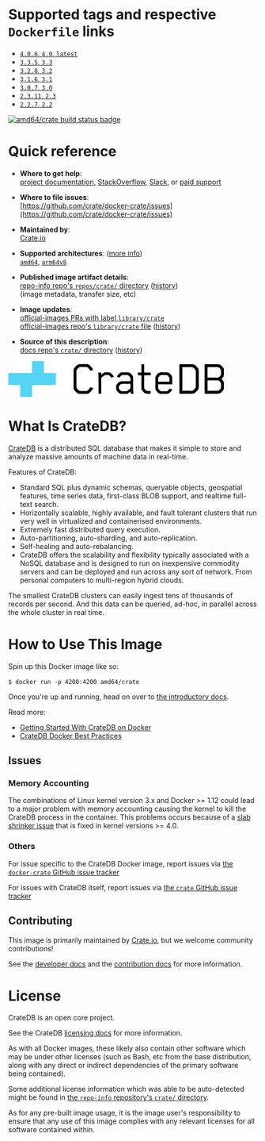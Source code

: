 <!--

********************************************************************************

WARNING:

    DO NOT EDIT "crate/README.md"

    IT IS AUTO-GENERATED

    (from the other files in "crate/" combined with a set of templates)

********************************************************************************

-->

# Supported tags and respective `Dockerfile` links

-	[`4.0.6`, `4.0`, `latest`](https://github.com/crate/docker-crate/blob/2dea5f401993cabd8c6b9310e4a973a5986abf60/Dockerfile)
-	[`3.3.5`, `3.3`](https://github.com/crate/docker-crate/blob/f5c527fb12df004e3fc620fd9d91b97686f56ef8/Dockerfile)
-	[`3.2.8`, `3.2`](https://github.com/crate/docker-crate/blob/cd46c51f77fabac4abd60ca29f7da82faaaf2b5f/Dockerfile)
-	[`3.1.6`, `3.1`](https://github.com/crate/docker-crate/blob/f15504034e1d0ea67d4517daec2ff4adf1435d65/Dockerfile)
-	[`3.0.7`, `3.0`](https://github.com/crate/docker-crate/blob/ca1f030be8be51c126fa908400aa031be6eb0412/Dockerfile)
-	[`2.3.11`, `2.3`](https://github.com/crate/docker-crate/blob/f15780fc923017c66040c4baf79f2efd506655ac/Dockerfile)
-	[`2.2.7`, `2.2`](https://github.com/crate/docker-crate/blob/771c9b60ffbb03c2692e09a2539c7411327d7e3d/Dockerfile)

[![amd64/crate build status badge](https://img.shields.io/jenkins/s/https/doi-janky.infosiftr.net/job/multiarch/job/amd64/job/crate.svg?label=amd64/crate%20%20build%20job)](https://doi-janky.infosiftr.net/job/multiarch/job/amd64/job/crate/)

# Quick reference

-	**Where to get help**:  
	[project documentation](https://crate.io/docs/), [StackOverflow](https://stackoverflow.com/tags/crate), [Slack](https://crate.io/docs/support/slackin/), or [paid support](https://crate.io/pricing/)

-	**Where to file issues**:  
	[https://github.com/crate/docker-crate/issues](https://github.com/crate/docker-crate/issues)

-	**Maintained by**:  
	[Crate.io](https://github.com/crate/docker-crate)

-	**Supported architectures**: ([more info](https://github.com/docker-library/official-images#architectures-other-than-amd64))  
	[`amd64`](https://hub.docker.com/r/amd64/crate/), [`arm64v8`](https://hub.docker.com/r/arm64v8/crate/)

-	**Published image artifact details**:  
	[repo-info repo's `repos/crate/` directory](https://github.com/docker-library/repo-info/blob/master/repos/crate) ([history](https://github.com/docker-library/repo-info/commits/master/repos/crate))  
	(image metadata, transfer size, etc)

-	**Image updates**:  
	[official-images PRs with label `library/crate`](https://github.com/docker-library/official-images/pulls?q=label%3Alibrary%2Fcrate)  
	[official-images repo's `library/crate` file](https://github.com/docker-library/official-images/blob/master/library/crate) ([history](https://github.com/docker-library/official-images/commits/master/library/crate))

-	**Source of this description**:  
	[docs repo's `crate/` directory](https://github.com/docker-library/docs/tree/master/crate) ([history](https://github.com/docker-library/docs/commits/master/crate))

![logo](https://raw.githubusercontent.com/docker-library/docs/0d4ccc1c0a00a99c3302ffeb17831225cbba7863/crate/logo.png)

# What Is CrateDB?

[CrateDB](http://github.com/crate/crate) is a distributed SQL database that makes it simple to store and analyze massive amounts of machine data in real-time.

Features of CrateDB:

-	Standard SQL plus dynamic schemas, queryable objects, geospatial features, time series data, first-class BLOB support, and realtime full-text search.
-	Horizontally scalable, highly available, and fault tolerant clusters that run very well in virtualized and containerised environments.
-	Extremely fast distributed query execution.
-	Auto-partitioning, auto-sharding, and auto-replication.
-	Self-healing and auto-rebalancing.
-	CrateDB offers the scalability and flexibility typically associated with a NoSQL database and is designed to run on inexpensive commodity servers and can be deployed and run across any sort of network. From personal computers to multi-region hybrid clouds.

The smallest CrateDB clusters can easily ingest tens of thousands of records per second. And this data can be queried, ad-hoc, in parallel across the whole cluster in real time.

# How to Use This Image

Spin up this Docker image like so:

```console
$ docker run -p 4200:4200 amd64/crate
```

Once you're up and running, head on over to [the introductory docs](https://crate.io/docs/stable/hello.html).

Read more:

-	[Getting Started With CrateDB on Docker](https://crate.io/docs/install/containers/docker/)
-	[CrateDB Docker Best Practices](https://crate.io/docs/reference/best_practice/docker.html)

## Issues

### Memory Accounting

The combinations of Linux kernel version 3.x and Docker >= 1.12 could lead to a major problem with memory accounting causing the kernel to kill the CrateDB process in the container. This problems occurs because of a [slab shrinker issue](https://lwn.net/Articles/628829/) that is fixed in kernel versions >= 4.0.

### Others

For issue specific to the CrateDB Docker image, report issues via [the `docker-crate` GitHub issue tracker](https://github.com/crate/docker-crate/issues)

For issues with CrateDB itself, report issues via [the `crate` GitHub issue tracker](https://github.com/crate/crate/issues)

## Contributing

This image is primarily maintained by [Crate.io](http://crate.io/), but we welcome community contributions!

See the [developer docs](https://github.com/crate/docker-crateblob/master/DEVELOP.rst) and the [contribution docs](https://github.com/crate/docker-crate/blob/master/CONTRIBUTING.rst) for more information.

# License

CrateDB is an open core project.

See the CrateDB [licensing docs](https://github.com/crate/crate/blob/master/LICENSE.txt) for more information.

As with all Docker images, these likely also contain other software which may be under other licenses (such as Bash, etc from the base distribution, along with any direct or indirect dependencies of the primary software being contained).

Some additional license information which was able to be auto-detected might be found in [the `repo-info` repository's `crate/` directory](https://github.com/docker-library/repo-info/tree/master/repos/crate).

As for any pre-built image usage, it is the image user's responsibility to ensure that any use of this image complies with any relevant licenses for all software contained within.
